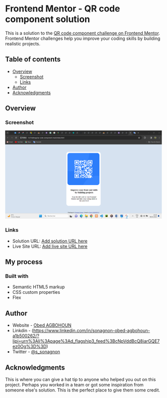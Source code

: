 # Frontend Mentor - QR code component solution

This is a solution to the [QR code component challenge on Frontend Mentor](https://www.frontendmentor.io/challenges/qr-code-component-iux_sIO_H). Frontend Mentor challenges help you improve your coding skills by building realistic projects. 

## Table of contents

- [Overview](#overview)
  - [Screenshot](#screenshot)
  - [Links](#links)
- [Author](#author)
- [Acknowledgments](#acknowledgments)


## Overview

### Screenshot

![](screenshot.jpg)



### Links

- Solution URL: [Add solution URL here](https://your-solution-url.com)
- Live Site URL: [Add live site URL here](https://your-live-site-url.com)

## My process

### Built with

- Semantic HTML5 markup
- CSS custom properties
- Flex



## Author

- Website - [Obed AGBOHOUN](https://www.your-site.com)
- Linkdin - (https://www.linkedin.com/in/sonagnon-obed-agbohoun-a1b500262/?lipi=urn%3Ali%3Apage%3Ad_flagship3_feed%3BcNpVddBcQ8iarGQE7ez0Og%3D%3D)
- Twitter - [@s_sonagnon](https://www.twitter.com/s_sonagnon)


## Acknowledgments

This is where you can give a hat tip to anyone who helped you out on this project. Perhaps you worked in a team or got some inspiration from someone else's solution. This is the perfect place to give them some credit.


